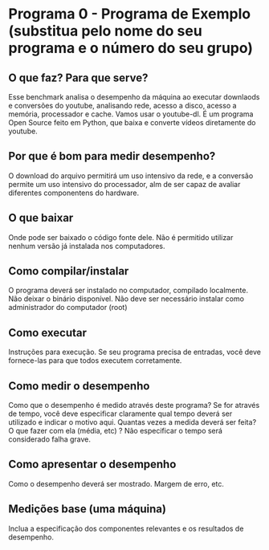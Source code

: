 # Programa 0 - Programa de Exemplo (substitua pelo nome do seu programa e o número do seu grupo)
## O que faz? Para que serve?
Esse benchmark analisa o desempenho da máquina ao executar downlaods e conversões do youtube, analisando rede, acesso a disco, acesso a memória, processador e cache.
Vamos usar o youtube-dl. É um programa Open Source feito em Python, que baixa e converte vídeos diretamente do youtube.
## Por que é bom para medir desempenho?
O download do arquivo permitirá um uso intensivo da rede, e a conversão permite um uso intensivo do processador, alm de ser capaz de avaliar diferentes componentens do hardware.
## O que baixar
Onde pode ser baixado o código fonte dele. Não é permitido utilizar nenhum versão já instalada nos computadores.
## Como compilar/instalar
O programa deverá ser instalado no computador, compilado localmente. Não deixar o binário disponível. Não deve ser necessário instalar como administrador do computador (root)
## Como executar
Instruções para execução. Se seu programa precisa de entradas, você deve fornece-las para que todos executem corretamente.
## Como medir o desempenho
Como que o desempenho é medido através deste programa? Se for através de tempo, você deve especificar claramente qual tempo deverá ser utilizado e indicar o motivo aqui. Quantas vezes a medida deverá ser feita? O que fazer com ela (média, etc) ? Não especificar o tempo será considerado falha grave.
## Como apresentar o desempenho
Como o desempenho deverá ser mostrado. Margem de erro, etc. 
## Medições base (uma máquina)
Inclua a especificação dos componentes relevantes e os resultados de desempenho.

